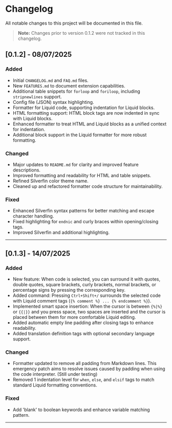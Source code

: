 # Changelog

All notable changes to this project will be documented in this file.

> **Note:** Changes prior to version 0.1.2 were not tracked in this changelog.

## [0.1.2] - 08/07/2025
### Added
- Initial `CHANGELOG.md` and `FAQ.md` files.
- New `FEATURES.md` to document extension capabilities.
- Additional table snippets for `forloop` and `foriloop`, including `stripnewlines` support.
- Config file (JSON) syntax highlighting.
- Formatter for Liquid code, supporting indentation for Liquid blocks.
- HTML formatting support: HTML block tags are now indented in sync with Liquid blocks.
- Enhanced formatter to treat HTML and Liquid blocks as a unified context for indentation.
- Additional block support in the Liquid formatter for more robust formatting.

### Changed
- Major updates to `README.md` for clarity and improved feature descriptions.
- Improved formatting and readability for HTML and table snippets.
- Refined Silverfin color theme name.
- Cleaned up and refactored formatter code structure for maintainability.

### Fixed
- Enhanced Silverfin syntax patterns for better matching and escape character handling.
- Fixed highlighting for `endnic` and curly braces within opening/closing tags.
- Improved Silverfin and additional highlighting.

---

## [0.1.3] - 14/07/2025
### Added
- New feature: When code is selected, you can surround it with quotes, double quotes, square brackets, curly brackets, normal brackets, or percentage signs by pressing the corresponding key.
- Added command: Pressing `Ctrl+Shift+/` surrounds the selected code with Liquid comment tags (`{% comment %} ... {% endcomment %}`).
- Implemented smart space insertion: When the cursor is between `{%|%}` or `{{|}}` and you press space, two spaces are inserted and the cursor is placed between them for more comfortable Liquid editing.
- Added automatic empty line padding after closing tags to enhance readability.
- Added translation definition tags with optional secondary language support.

### Changed
- Formatter updated to remove all padding from Markdown lines. This emergency patch aims to resolve issues caused by padding when using the code interpreter. (Still under testing)
- Removed 1 indentation level for `when`, `else`, and `elsif` tags to match standard Liquid formatting conventions.

### Fixed
- Add 'blank' to boolean keywords and enhance variable matching pattern.

---